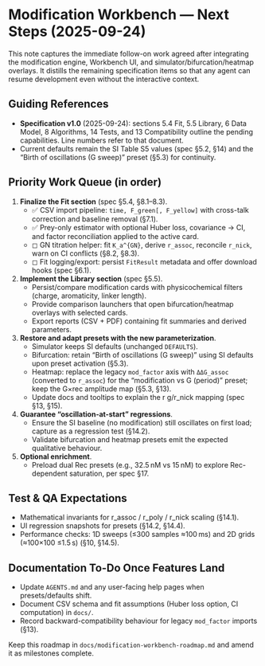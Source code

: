 # Modification Workbench — Next Steps (2025-09-24)

This note captures the immediate follow-on work agreed after integrating the modification engine, Workbench UI, and simulator/bifurcation/heatmap overlays. It distills the remaining specification items so that any agent can resume development even without the interactive context.

## Guiding References
- **Specification v1.0** (2025-09-24): sections 5.4 Fit, 5.5 Library, 6 Data Model, 8 Algorithms, 14 Tests, and 13 Compatibility outline the pending capabilities. Line numbers refer to that document.
- Current defaults remain the SI Table S5 values (spec §5.2, §14) and the “Birth of oscillations (G sweep)” preset (§5.3) for continuity.

## Priority Work Queue (in order)
1. **Finalize the Fit section** (spec §5.4, §8.1–8.3).
   - ✅ CSV import pipeline: `time, F_green[, F_yellow]` with cross-talk correction and baseline removal (§7.1).
   - ✅ Prey-only estimator with optional Huber loss, covariance → CI, and factor reconciliation applied to the active card.
   - ◻ GN titration helper: fit `K_a^{GN}`, derive `r_assoc`, reconcile `r_nick`, warn on CI conflicts (§8.2, §8.3).
   - ◻ Fit logging/export: persist `FitResult` metadata and offer download hooks (spec §6.1).
2. **Implement the Library section** (spec §5.5).
   - Persist/compare modification cards with physicochemical filters (charge, aromaticity, linker length).
   - Provide comparison launchers that open bifurcation/heatmap overlays with selected cards.
   - Export reports (CSV + PDF) containing fit summaries and derived parameters.
3. **Restore and adapt presets with the new parameterization**.
   - Simulator keeps SI defaults (unchanged `DEFAULTS`).
   - Bifurcation: retain “Birth of oscillations (G sweep)” using SI defaults upon preset activation (§5.3).
   - Heatmap: replace the legacy `mod_factor` axis with `ΔΔG_assoc` (converted to `r_assoc`) for the “modification vs G (period)” preset; keep the G×rec amplitude map (§5.3, §13).
   - Update docs and tooltips to explain the r
g/r_nick mapping (spec §13, §15).
4. **Guarantee “oscillation-at-start” regressions**.
   - Ensure the SI baseline (no modification) still oscillates on first load; capture as a regression test (§14.2).
   - Validate bifurcation and heatmap presets emit the expected qualitative behaviour.
5. **Optional enrichment**.
   - Preload dual Rec presets (e.g., 32.5 nM vs 15 nM) to explore Rec-dependent saturation, per spec §17.

## Test & QA Expectations
- Mathematical invariants for r_assoc / r_poly / r_nick scaling (§14.1).
- UI regression snapshots for presets (§14.2, §14.4).
- Performance checks: 1D sweeps (≤300 samples ≈100 ms) and 2D grids (≈100×100 ≤1.5 s) (§10, §14.5).

## Documentation To-Do Once Features Land
- Update `AGENTS.md` and any user-facing help pages when presets/defaults shift.
- Document CSV schema and fit assumptions (Huber loss option, CI computation) in `docs/`.
- Record backward-compatibility behaviour for legacy `mod_factor` imports (§13).

Keep this roadmap in `docs/modification-workbench-roadmap.md` and amend it as milestones complete.
